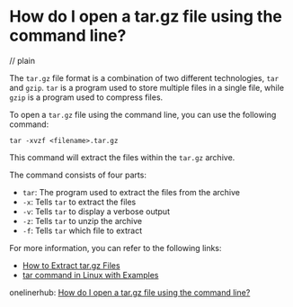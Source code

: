# How do I open a tar.gz file using the command line?
// plain

The `tar.gz` file format is a combination of two different technologies, `tar` and `gzip`. `tar` is a program used to store multiple files in a single file, while `gzip` is a program used to compress files.

To open a `tar.gz` file using the command line, you can use the following command:

```
tar -xvzf <filename>.tar.gz
```

This command will extract the files within the `tar.gz` archive.

The command consists of four parts:

* `tar`: The program used to extract the files from the archive
* `-x`: Tells `tar` to extract the files
* `-v`: Tells `tar` to display a verbose output
* `-z`: Tells `tar` to unzip the archive
* `-f`: Tells `tar` which file to extract

For more information, you can refer to the following links:

* [How to Extract tar.gz Files](https://www.linux.com/tutorials/how-extract-tar-gz-files-linux/)
* [tar command in Linux with Examples](https://www.geeksforgeeks.org/tar-command-in-linux-with-examples/)

onelinerhub: [How do I open a tar.gz file using the command line?](https://onelinerhub.com/cli-tar/how-do-i-open-a-tar-gz-file-using-the-command-line)